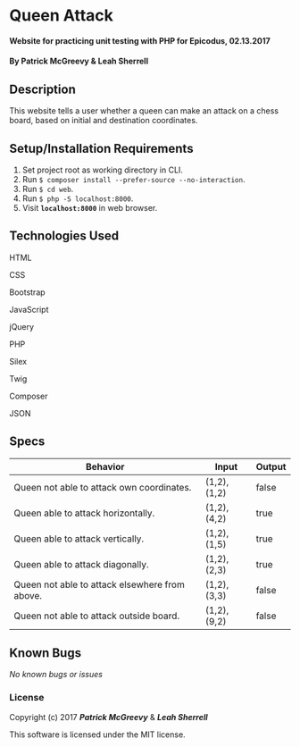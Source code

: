 # Queen Attack

#### Website for practicing unit testing with PHP for Epicodus, 02.13.2017

#### By Patrick McGreevy & Leah Sherrell

## Description

This website tells a user whether a queen can make an attack on a chess board, based on initial and destination coordinates.


## Setup/Installation Requirements
1. Set project root as working directory in CLI.
2. Run `$ composer install --prefer-source --no-interaction`.
3. Run `$ cd web`.
4. Run `$ php -S localhost:8000`.
5. Visit **`localhost:8000`** in web browser.


## Technologies Used

HTML

CSS

Bootstrap

JavaScript

jQuery

PHP

Silex

Twig

Composer

JSON

## Specs

|Behavior|Input|Output|
|--------|-----|------|
|Queen not able to attack own coordinates.|(1,2),(1,2)|false|
|Queen able to attack horizontally.|(1,2),(4,2)|true|
|Queen able to attack vertically.|(1,2),(1,5)|true|
|Queen able to attack diagonally.|(1,2),(2,3)|true|
|Queen not able to attack elsewhere from above.|(1,2),(3,3)|false|
|Queen not able to attack outside board.|(1,2),(9,2)|false|

## Known Bugs

_No known bugs or issues_

### License

Copyright (c) 2017 _**Patrick McGreevy**_ & _**Leah Sherrell**_

This software is licensed under the MIT license.
